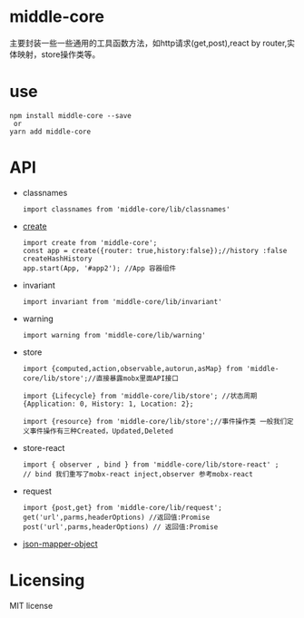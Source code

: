 # middle-core
 主要封装一些一些通用的工具函数方法，如http请求(get,post),react by router,实体映射，store操作类等。

 # use 
 ```
 npm install middle-core --save 
  or
yarn add middle-core
 ```
# API
- classnames
  ```
  import classnames from 'middle-core/lib/classnames'
  ```
- [create](https://github.com/duanguang/brains.git)
  ```
  import create from 'middle-core';
  const app = create({router: true,history:false});//history :false createHashHistory
  app.start(App, '#app2'); //App 容器组件
  ```
- invariant
  ```
  import invariant from 'middle-core/lib/invariant'
  ```  
- warning
  ```
  import warning from 'middle-core/lib/warning'
  ```  
- store
  ```
  import {computed,action,observable,autorun,asMap} from 'middle-core/lib/store';//直接暴露mobx里面API接口
  ```
  ``` 
  import {Lifecycle} from 'middle-core/lib/store'; //状态周期 {Application: 0, History: 1, Location: 2};
  ```
  ```
  import {resource} from 'middle-core/lib/store';//事件操作类 一般我们定义事件操作有三种Created，Updated,Deleted
  ```    
- store-react
  ```
  import { observer , bind } from 'middle-core/lib/store-react' ; 
  // bind 我们重写了mobx-react inject,observer 参考mobx-react
  ``` 
- request
  ```
  import {post,get} from 'middle-core/lib/request';
  get('url',parms,headerOptions) //返回值:Promise
  post('url',parms,headerOptions) // 返回值:Promise
  ``` 
- [json-mapper-object](https://github.com/duanguang/json-mapper-object.git)

# Licensing
MIT license
